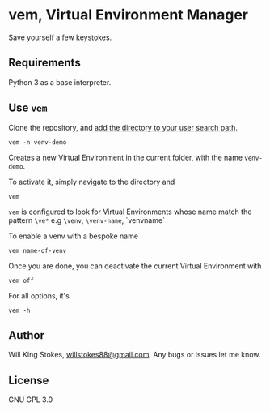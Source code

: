 # vem, Virtual Environment Manager

Save yourself a few keystokes.

## Requirements

Python 3 as a base interpreter.

## Use `vem`

Clone the repository, and [add the directory to your user search path](https://stackoverflow.com/questions/44272416/how-to-add-a-folder-to-path-environment-variable-in-windows-10-with-screensho).

```
vem -n venv-demo
```

Creates a new Virtual Environment in the current folder, with the name `venv-demo`.

To activate it, simply navigate to the directory and 

```
vem
```

`vem` is configured to look for Virtual Environments whose name match the pattern `\ve*` e.g `\venv`, `\venv-name`, \`venvname`

To enable a venv with a bespoke name

```
vem name-of-venv
```

Once you are done, you can deactivate the current Virtual Environment with

```
vem off
```

For all options, it's 

```
vem -h
```

## Author

Will King Stokes, willstokes88@gmail.com. Any bugs or issues let me know.

## License

GNU GPL 3.0